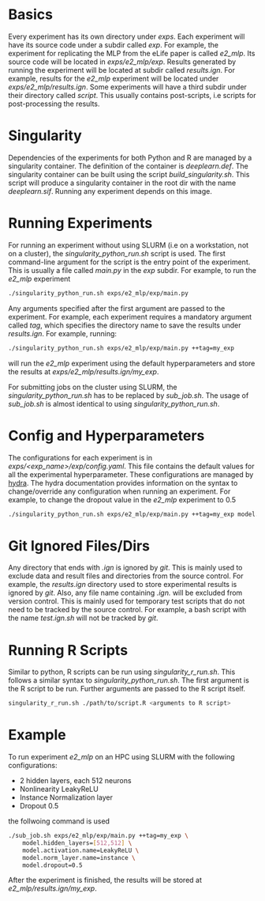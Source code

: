 # Basics

Every experiment has its own directory under *exps*. Each experiment will have its source code under a subdir called *exp*. For example, the experiment for replicating the MLP from the eLife paper is called *e2_mlp*. Its source code will be located in *exps/e2_mlp/exp*. Results generated by running the experiment will be located at subdir called *results.ign*. For example, results for the *e2_mlp* experiment will be located under *exps/e2_mlp/results.ign*. Some experiments will have a third subdir under their directory called *script*. This usually contains post-scripts, i.e scripts for post-processing the results.

# Singularity

Dependencies of the experiments for both Python and R are managed by a singularity container. The definition of the container is *deeplearn.def*. The singularity container can be built using the script *build_singularity.sh*. This script will produce a singularity container in the root dir with the name *deeplearn.sif*. Running any experiment depends on this image.

# Running Experiments

For running an experiment without using SLURM (i.e on a workstation, not on a cluster), the *singularity_python_run.sh* script is used. The first command-line argument for the script is the entry point of the experiment. This is usually a file called *main.py* in the *exp* subdir. For example, to run the *e2_mlp* experiment
```bash
./singularity_python_run.sh exps/e2_mlp/exp/main.py
```
Any arguments specified after the first argument are passed to the experiment. For example, each experiment requires a mandatory argument called *tag*, which specifies the directory name to save the results under *results.ign*. For example, running:
```bash
./singularity_python_run.sh exps/e2_mlp/exp/main.py ++tag=my_exp
```
will run the *e2_mlp* experiment using the default hyperparameters and store the results at *exps/e2_mlp/results.ign/my_exp*. 

For submitting jobs on the cluster using SLURM, the *singularity_python_run.sh* has to be replaced by *sub_job.sh*. The usage of *sub_job.sh* is almost identical to using *singularity_python_run.sh*.

# Config and Hyperparameters

The configurations for each experiment is in *exps/<exp_name>/exp/config.yaml*. This file contains the default values for all the experimental hyperparameter. These configurations are managed by [hydra](https://hydra.cc/). The hydra documentation provides information on the syntax to change/override any configuration when running an experiment. For example, to change the dropout value in the *e2_mlp* experiment to 0.5
```bash
./singularity_python_run.sh exps/e2_mlp/exp/main.py ++tag=my_exp model.dropout=0.5
```

# Git Ignored Files/Dirs

Any directory that ends with *.ign* is ignored by *git*. This is mainly used to exclude data and result files and directories from the source control. For example, the *results.ign* directory used to store experimental results is ignored by *git*. Also, any file name containing *.ign.* will be excluded from version control. This is mainly used for temporary test scripts that do not need to be tracked by the source control. For example, a bash script with the name *test.ign.sh* will not be tracked by *git*.

# Running R Scripts

Similar to python, R scripts can be run using *singularity_r_run.sh*. This follows a similar syntax to *singularity_python_run.sh*. The first argument is the R script to be run. Further arguments are passed to the R script itself.
```bash
singularity_r_run.sh ./path/to/script.R <arguments to R script>
```

# Example

To run experiment *e2_mlp* on an HPC using SLURM with the following configurations:

- 2 hidden layers, each 512 neurons
- Nonlinearity LeakyReLU
- Instance Normalization layer
- Dropout 0.5

the follwoing command is used

```bash
./sub_job.sh exps/e2_mlp/exp/main.py ++tag=my_exp \
    model.hidden_layers=[512,512] \
    model.activation.name=LeakyReLU \
    model.norm_layer.name=instance \
    model.dropout=0.5
```

After the experiment is finished, the results will be stored at *e2_mlp/results.ign/my_exp*.